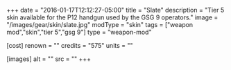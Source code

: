 +++
date = "2016-01-17T12:12:27-05:00"
title = "Slate"
description = "Tier 5 skin available for the P12 handgun used by the GSG 9 operators."
image = "/images/gear/skin/slate.jpg"
modType = "skin"
tags = ["weapon mod","skin","tier 5","gsg 9"]
type = "weapon-mod"

[cost]
  renown = ""
  credits = "575"
  units = ""

[images]
  alt = ""
  src = ""
+++
